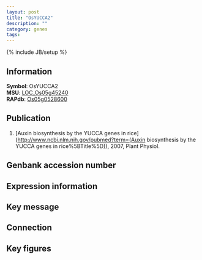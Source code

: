 ```yaml
---
layout: post
title: "OsYUCCA2"
description: ""
category: genes
tags: 
---
```

{% include JB/setup %}

## Information
__Symbol__: OsYUCCA2  
__MSU__: [LOC_Os05g45240](http://rice.plantbiology.msu.edu/cgi-bin/ORF_infopage.cgi?orf=LOC_Os05g45240)  
__RAPdb__: [Os05g0528600](http://rapdb.dna.affrc.go.jp/viewer/gbrowse_details/irgsp1?name=Os05g0528600)  

## Publication
1. [Auxin biosynthesis by the YUCCA genes in rice](http://www.ncbi.nlm.nih.gov/pubmed?term=(Auxin biosynthesis by the YUCCA genes in rice%5BTitle%5D)), 2007, Plant Physiol.

## Genbank accession number

## Expression information

## Key message

## Connection

## Key figures


